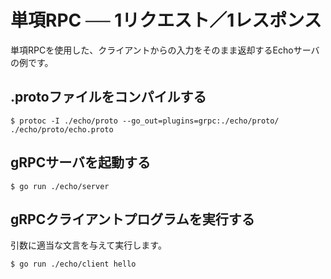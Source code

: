 # 単項RPC ── 1リクエスト／1レスポンス

単項RPCを使用した、クライアントからの入力をそのまま返却するEchoサーバの例です。

## .protoファイルをコンパイルする

```
$ protoc -I ./echo/proto --go_out=plugins=grpc:./echo/proto/ ./echo/proto/echo.proto
```

## gRPCサーバを起動する

```
$ go run ./echo/server
```

## gRPCクライアントプログラムを実行する

引数に適当な文言を与えて実行します。

```
$ go run ./echo/client hello
```